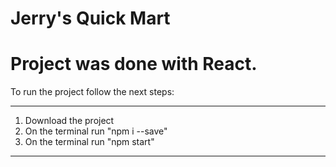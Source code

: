 # Jerry's Quick Mart

# Project was done with React. 
To run the project follow the next steps:

---------------------------------------
1. Download the project
2. On the terminal run "npm i --save"
3. On the terminal run "npm start"
---------------------------------------
